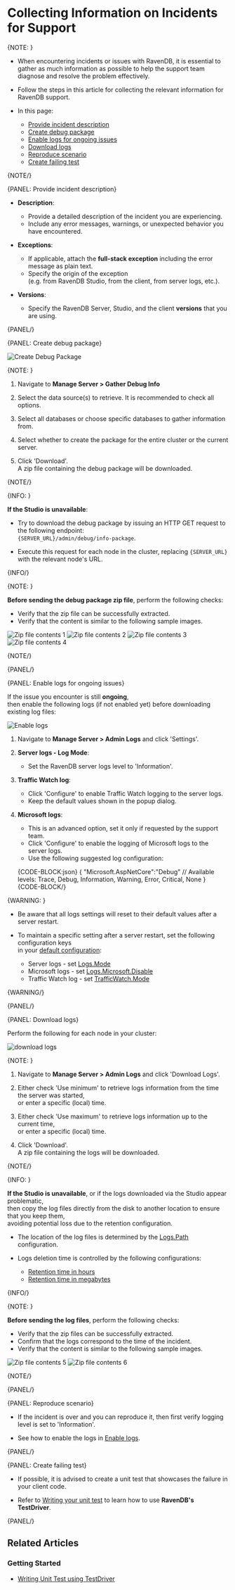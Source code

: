 # Collecting Information on Incidents for Support

{NOTE: }

* When encountering incidents or issues with RavenDB, it is essential to gather as much information as possible 
  to help the support team diagnose and resolve the problem effectively.

* Follow the steps in this article for collecting the relevant information for RavenDB support.

* In this page:

  * [Provide incident description](../../server/troubleshooting/collect-info#provide-incident-description)
  * [Create debug package](../../server/troubleshooting/collect-info#create-debug-package)
  * [Enable logs for ongoing issues](../../server/troubleshooting/collect-info#enable-logs-for-ongoing-issues)
  * [Download logs](../../server/troubleshooting/collect-info#download-logs)
  * [Reproduce scenario](../../server/troubleshooting/collect-info#reproduce-scenario)
  * [Create failing test](../../server/troubleshooting/collect-info#create-failing-test)

{NOTE/}

{PANEL: Provide incident description}

* __Description__:  
  * Provide a detailed description of the incident you are experiencing.  
  * Include any error messages, warnings, or unexpected behavior you have encountered.

* __Exceptions__:  
  * If applicable, attach the __full-stack exception__ including the error message as plain text.
  * Specify the origin of the exception  
    (e.g. from RavenDB Studio, from the client, from server logs, etc.).

* __Versions__:  
  * Specify the RavenDB Server, Studio, and the client __versions__ that you are using.  

{PANEL/}

{PANEL: Create debug package}

![Create Debug Package](images/create-debug-package.png "Create Debug Package")

{NOTE: }

1. Navigate to __Manage Server > Gather Debug Info__

2. Select the data source(s) to retrieve. It is recommended to check all options.

3. Select all databases or choose specific databases to gather information from.

4. Select whether to create the package for the entire cluster or the current server.

5. Click 'Download'.  
   A zip file containing the debug package will be downloaded.

{NOTE/}

{INFO: }

__If the Studio is unavailable__:

* Try to download the debug package by issuing an HTTP GET request to the following endpoint:  
  `{SERVER_URL}/admin/debug/info-package`.

* Execute this request for each node in the cluster, replacing `{SERVER_URL}` with the relevant node's URL.

{INFO/}

{NOTE: }

__Before sending the debug package zip file__, perform the following checks:  

  * Verify that the zip file can be successfully extracted.
  * Verify that the content is similar to the following sample images.

![Zip file contents 1](images/zip-1.png "Zip file contents 1")
![Zip file contents 2](images/zip-2.png "Zip file contents 2")
![Zip file contents 3](images/zip-3.png "Zip file contents 3")
![Zip file contents 4](images/zip-4.png "Zip file contents 4")

{NOTE/}

{PANEL/}

{PANEL: Enable logs for ongoing issues}

If the issue you encounter is still __ongoing__,  
then enable the following logs (if not enabled yet) before downloading existing log files:  

![Enable logs](images/enable-logs.png "Enable logs")

1. Navigate to __Manage Server > Admin Logs__ and click 'Settings'.

2. __Server logs - Log Mode__:  
   * Set the RavenDB server logs level to 'Information'.  

3. __Traffic Watch log__:  
   * Click 'Configure' to enable Traffic Watch logging to the server logs.  
   * Keep the default values shown in the popup dialog.  

4. __Microsoft logs__:  
   * This is an advanced option, set it only if requested by the support team.
   * Click 'Configure' to enable the logging of Microsoft logs to the server logs.
   * Use the following suggested log configuration: 

    {CODE-BLOCK:json}
{
   "Microsoft.AspNetCore":"Debug"
   // Available levels: Trace, Debug, Information, Warning, Error, Critical, None 
}
    {CODE-BLOCK/}

{WARNING: }

* Be aware that all logs settings will reset to their default values after a server restart.  

* To maintain a specific setting after a server restart, set the following configuration keys  
  in your [default configuration](../../server/configuration/configuration-options):
  * Server logs - set [Logs.Mode](../../server/configuration/logs-configuration#logs.mode)
  * Microsoft logs - set [Logs.Microsoft.Disable](../../server/configuration/logs-configuration#logs.microsoft.disable)
  * Traffic Watch log - set [TrafficWatch.Mode](../../server/configuration/traffic-watch-configuration#trafficwatch.mode)

{WARNING/}

{PANEL/}

{PANEL: Download logs}

Perform the following for each node in your cluster:

![download logs](images/download-logs.png "Download logs")

{NOTE: }

1. Navigate to __Manage Server > Admin Logs__ and click 'Download Logs'.

2. Either check 'Use minimum' to retrieve logs information from the time the server was started,  
   or enter a specific (local) time.

3. Either check 'Use maximum' to retrieve logs information up to the current time,  
   or enter a specific (local) time.

4. Click 'Download'.  
   A zip file containing the logs will be downloaded.

{NOTE/}

{INFO: }

__If the Studio is unavailable__, or if the logs downloaded via the Studio appear problematic,  
then copy the log files directly from the disk to another location to ensure that you keep them,  
avoiding potential loss due to the retention configuration.

* The location of the log files is determined by the [Logs.Path](../../server/configuration/logs-configuration#logs.path) configuration.

* Logs deletion time is controlled by the following configurations:
  * [Retention time in hours](../../server/configuration/logs-configuration#logs.retentiontimeinhrs)
  * [Retention time in megabytes](../../server/configuration/logs-configuration#logs.retentionsizeinmb)

{INFO/} 

{NOTE: }

__Before sending the log files__, perform the following checks:

* Verify that the zip files can be successfully extracted.  
* Confirm that the logs correspond to the time of the incident.  
* Verify that the content is similar to the following sample images.

![Zip file contents 5](images/zip-5.png "Zip file content 5")
![Zip file contents 6](images/zip-6.png "Zip file content 6")

{NOTE/}

{PANEL/}

{PANEL: Reproduce scenario}

* If the incident is over and you can reproduce it, then first verify logging level is set to 'Information'.  

* See how to enable the logs in [Enable logs](../../server/troubleshooting/collect-info#enable-logs-for-ongoing-issues).

{PANEL/}

{PANEL: Create failing test}

* If possible, it is advised to create a unit test that showcases the failure in your client code.

* Refer to [Writing your unit test](../../start/test-driver) to learn how to use __RavenDB's TestDriver__.

{PANEL/}

## Related Articles

### Getting Started

- [Writing Unit Test using TestDriver](../../start/test-driver)
